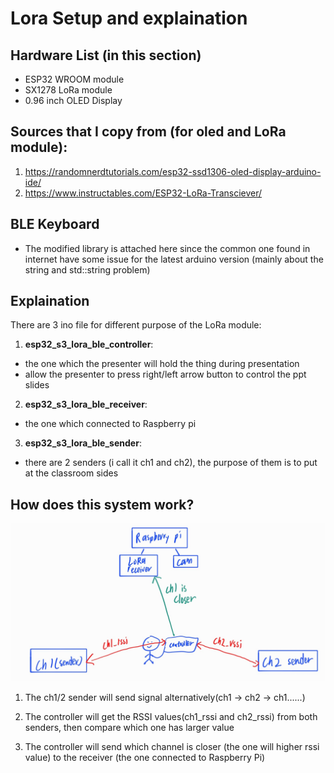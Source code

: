 # Lora Setup and explaination

## Hardware List (in this section)

- ESP32 WROOM module
- SX1278 LoRa module 
- 0.96 inch OLED Display

## Sources that I copy from (for oled and LoRa module):

1. https://randomnerdtutorials.com/esp32-ssd1306-oled-display-arduino-ide/
2. https://www.instructables.com/ESP32-LoRa-Transciever/

## BLE Keyboard 
- The modified library is attached here since the common one found in internet have some issue for the latest arduino version (mainly about the string and std::string problem)

## Explaination
There are 3 ino file for different purpose of the LoRa module:
1. **esp32_s3_lora_ble_controller**:
- the one which the presenter will hold the thing during presentation
- allow the presenter to press right/left arrow button to control the ppt slides

2. **esp32_s3_lora_ble_receiver**: 
- the one which connected to Raspberry pi

3. **esp32_s3_lora_ble_sender**: 
- there are 2 senders (i call it ch1 and ch2), the purpose of them is to put at the classroom sides 

## How does this system work?
<div align="center">
  <img src="image/LoRa_explain.jpg"/>
</div>

1. The ch1/2 sender will send signal alternatively(ch1 -> ch2 -> ch1......)

2. The controller will get the RSSI values(ch1_rssi and ch2_rssi) from both senders, then compare which one has larger value

3. The controller will send which channel is closer (the one will higher rssi value) to the receiver (the one connected to Raspberry Pi)



